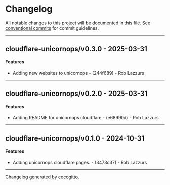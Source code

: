 # Changelog
All notable changes to this project will be documented in this file. See [conventional commits](https://www.conventionalcommits.org/) for commit guidelines.

- - -
## cloudflare-unicornops/v0.3.0 - 2025-03-31
#### Features
- Adding new websites to unicornops - (244f689) - Rob Lazzurs

- - -

## cloudflare-unicornops/v0.2.0 - 2025-03-31
#### Features
- Adding README for unicornops cloudflare - (e68990d) - Rob Lazzurs

- - -

## cloudflare-unicornops/v0.1.0 - 2024-10-31
#### Features
- Adding unicornops cloudflare pages. - (3473c37) - Rob Lazzurs

- - -

Changelog generated by [cocogitto](https://github.com/cocogitto/cocogitto).